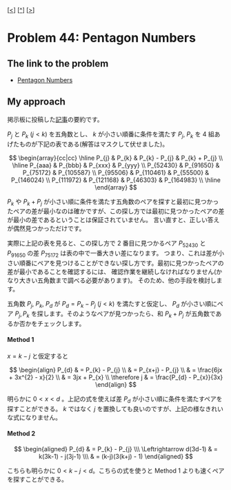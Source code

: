 \[[<](./p0043.md)] \[[^](../README_ja.md)] \[[>](./p0045.md)]

# Problem 44: Pentagon Numbers

## The link to the problem

- [Pentagon Numbers](https://projecteuler.net/problem=44)

## My approach

掲示板に投稿した[記事](https://projecteuler.net/action=redirect;post_id=397565)の要約です。

$P_{j}$ と $P_{k} \ (j < k)$ を五角数とし、
$k$ が小さい順番に条件を満たす $P_{j}, \ P_{k}$ を 4 組あげたものが下記の表である(解答はマスクして伏せました)。

$$
\begin{array}{cc|cc}
\hline
P_{j} & P_{k} & P_{k} - P_{j} & P_{k} + P_{j} \\
\hline
P_{aaa}  &  P_{bbb}  &  P_{xxx}  & P_{yyy} \\
P_{52430}  &  P_{91650}  &  P_{75172}  &  P_{105587} \\
P_{95506}  &  P_{110461}  &  P_{55500}  &  P_{146024} \\
P_{111972}  &  P_{121168}  &  P_{46303}  &  P_{164983} \\
\hline
\end{array}
$$

$P_{k}$ や $P_{k} + P_{j}$ が小さい順に条件を満たす五角数のペアを探すと最初に見つかったペアの差が最小なのは確かですが、この探し方では最初に見つかったペアの差が最小の差であるということは保証されていません。
言い直すと、正しい答えが偶然見つかっただけです。

実際に上記の表を見ると、この探し方で 2 番目に見つかるペア $P_{52430}$ と $P_{91650}$ の差 $P_{75172}$ は表の中で一番大きい差になります。
つまり、これは差が小さい順番にペアを見つけることができない探し方です。最初に見つかったペアの差が最小であることを確認するには、
確認作業を継続しなければなりません(かなり大きい五角数まで調べる必要があります)。
そのため、他の手段を検討します。

五角数 $P_{j}, \ P_{k}, \ P_{d}$ が $P_{d} = P_{k} - P_{j} \ (j < k)$ を満たすと仮定し、
$P_{d}$ が小さい順にペア $P_{j}, P_{k}$ を探します。そのようなペアが見つかったら、和 $P_{k} + P_{j}$ が五角数であるか否かをチェックします。

#### Method 1

$x = k - j$ と仮定すると

$$
\begin{align}
P_{d} & = P_{k} - P_{j} \\
      & = P_{x+j} - P_{j} \\
      & = \frac{6jx + 3x^{2} - x}{2} \\
      & = 3jx + P_{x} \\
\therefore j & = \frac{P_{d} - P_{x}}{3x}
\end{align}
$$

明らかに $0 < x < d$ 。上記の式を使えば差 $P_{d}$ が小さい順に条件を満たすペアを探すことができる。
$k$ ではなく $j$ を置換しても良いのですが、上記の様なきれいな式になりません。

#### Method 2

$$
\begin{aligned}
P_{d} & = P_{k} - P_{j} \\\
\Leftrightarrow d(3d-1) & = k(3k-1) - j(3j-1) \\\
        & = (k-j)(3(k+j) - 1)
\end{aligned}
$$

こちらも明らかに $0 < k-j < d$。こちらの式を使うと Method 1 よりも速くペアを探すことができる。

